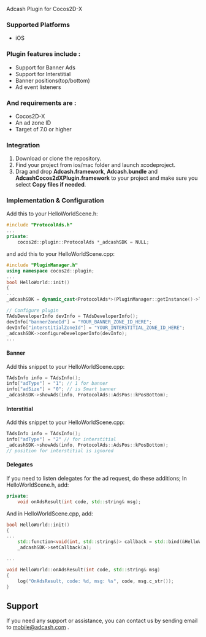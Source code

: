Adcash Plugin for Cocos2D-X

### Supported Platforms
 * iOS

### Plugin features include :

* Support for Banner Ads
* Support for Interstitial
* Banner positions(top/bottom)
* Ad event listeners

### And requirements are :
* Cocos2D-X
* An ad zone ID
* Target of 7.0 or higher

### Integration

1. Download or clone the repository.
2. Find your project from ios/mac folder and launch xcodeproject.
3. Drag and drop **Adcash.framework**, **Adcash.bundle** and **AdcashCocos2dXPlugin.framework** to your project and make sure you select **Copy files if needed**.

### Implementation & Configuration
Add this to your HelloWorldScene.h:

```cpp
#include "ProtocolAds.h"
...
private:
    cocos2d::plugin::ProtocolAds *_adcashSDK = NULL;
```

and add this to your HelloWorldScene.cpp:

```cpp
#include "PluginManager.h"
using namespace cocos2d::plugin;
...
bool HelloWorld::init()
{
...
_adcashSDK = dynamic_cast<ProtocolAds*>(PluginManager::getInstance()->loadPlugin("AdcashSDK_plugin"));

// Configure plugin
TAdsDeveloperInfo devInfo = TAdsDeveloperInfo();
devInfo["bannerZoneId"] = "YOUR_BANNER_ZONE_ID_HERE";
devInfo["interstitialZoneId"] = "YOUR_INTERSTITIAL_ZONE_ID_HERE";
_adcashSDK->configureDeveloperInfo(devInfo);
...
```
#### Banner
Add this snippet to your HelloWorldScene.cpp:
```cpp
TAdsInfo info = TAdsInfo();
info["adType"] = "1"; // 1 for banner
info["adSize"] = "0"; // is Smart banner
_adcashSDK->showAds(info, ProtocolAds::AdsPos::kPosBottom);
```

#### Interstitial
Add this snippet to your HelloWorldScene.cpp:
```cpp
TAdsInfo info = TAdsInfo();
info["adType"] = "2" // for interstitial
_adcashSDK->showAds(info, ProtocolAds::AdsPos::kPosBottom);
// position for interstitial is ignored
```
#### Delegates
If you need to listen delegates for the ad request, do these additions;
In HelloWorldScene.h, add:
```cpp
private:
    void onAdsResult(int code, std::string& msg);
```
And in HelloWorldScene.cpp, add:
```cpp
bool HelloWorld::init()
{
...
    std::function<void(int, std::string&)> callback = std::bind(&HelloWorld::onAdsResult, this, std::placeholders::_1, std::placeholders::_2);
    _adcashSDK->setCallback(a);

...

void HelloWorld::onAdsResult(int code, std::string& msg)
{
    log("OnAdsResult, code: %d, msg: %s", code, msg.c_str());
}
```

## Support
If you need any support or assistance, you can contact us by sending email to [mobile@adcash.com](mailto:mobile@adcash.com) .